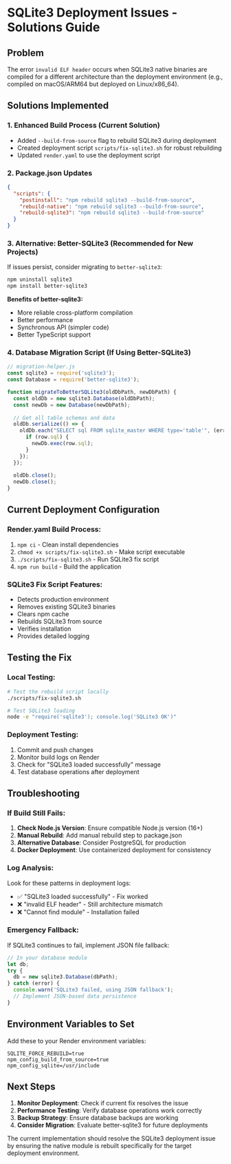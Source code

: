 # SQLite3 Deployment Issues - Solutions Guide

## Problem
The error `invalid ELF header` occurs when SQLite3 native binaries are compiled for a different architecture than the deployment environment (e.g., compiled on macOS/ARM64 but deployed on Linux/x86_64).

## Solutions Implemented

### 1. Enhanced Build Process (Current Solution)
- Added `--build-from-source` flag to rebuild SQLite3 during deployment
- Created deployment script `scripts/fix-sqlite3.sh` for robust rebuilding
- Updated `render.yaml` to use the deployment script

### 2. Package.json Updates
```json
{
  "scripts": {
    "postinstall": "npm rebuild sqlite3 --build-from-source",
    "rebuild-native": "npm rebuild sqlite3 --build-from-source",
    "rebuild-sqlite3": "npm rebuild sqlite3 --build-from-source"
  }
}
```

### 3. Alternative: Better-SQLite3 (Recommended for New Projects)
If issues persist, consider migrating to `better-sqlite3`:

```bash
npm uninstall sqlite3
npm install better-sqlite3
```

**Benefits of better-sqlite3:**
- More reliable cross-platform compilation
- Better performance
- Synchronous API (simpler code)
- Better TypeScript support

### 4. Database Migration Script (If Using Better-SQLite3)
```javascript
// migration-helper.js
const sqlite3 = require('sqlite3');
const Database = require('better-sqlite3');

function migrateToBetterSQLite3(oldDbPath, newDbPath) {
  const oldDb = new sqlite3.Database(oldDbPath);
  const newDb = new Database(newDbPath);
  
  // Get all table schemas and data
  oldDb.serialize(() => {
    oldDb.each("SELECT sql FROM sqlite_master WHERE type='table'", (err, row) => {
      if (row.sql) {
        newDb.exec(row.sql);
      }
    });
  });
  
  oldDb.close();
  newDb.close();
}
```

## Current Deployment Configuration

### Render.yaml Build Process:
1. `npm ci` - Clean install dependencies
2. `chmod +x scripts/fix-sqlite3.sh` - Make script executable
3. `./scripts/fix-sqlite3.sh` - Run SQLite3 fix script
4. `npm run build` - Build the application

### SQLite3 Fix Script Features:
- Detects production environment
- Removes existing SQLite3 binaries
- Clears npm cache
- Rebuilds SQLite3 from source
- Verifies installation
- Provides detailed logging

## Testing the Fix

### Local Testing:
```bash
# Test the rebuild script locally
./scripts/fix-sqlite3.sh

# Test SQLite3 loading
node -e "require('sqlite3'); console.log('SQLite3 OK')"
```

### Deployment Testing:
1. Commit and push changes
2. Monitor build logs on Render
3. Check for "SQLite3 loaded successfully" message
4. Test database operations after deployment

## Troubleshooting

### If Build Still Fails:
1. **Check Node.js Version**: Ensure compatible Node.js version (16+)
2. **Manual Rebuild**: Add manual rebuild step to package.json
3. **Alternative Database**: Consider PostgreSQL for production
4. **Docker Deployment**: Use containerized deployment for consistency

### Log Analysis:
Look for these patterns in deployment logs:
- ✅ "SQLite3 loaded successfully" - Fix worked
- ❌ "invalid ELF header" - Still architecture mismatch
- ❌ "Cannot find module" - Installation failed

### Emergency Fallback:
If SQLite3 continues to fail, implement JSON file fallback:
```javascript
// In your database module
let db;
try {
  db = new sqlite3.Database(dbPath);
} catch (error) {
  console.warn('SQLite3 failed, using JSON fallback');
  // Implement JSON-based data persistence
}
```

## Environment Variables to Set

Add these to your Render environment variables:
```
SQLITE_FORCE_REBUILD=true
npm_config_build_from_source=true
npm_config_sqlite=/usr/include
```

## Next Steps

1. **Monitor Deployment**: Check if current fix resolves the issue
2. **Performance Testing**: Verify database operations work correctly
3. **Backup Strategy**: Ensure database backups are working
4. **Consider Migration**: Evaluate better-sqlite3 for future deployments

The current implementation should resolve the SQLite3 deployment issue by ensuring the native module is rebuilt specifically for the target deployment environment.